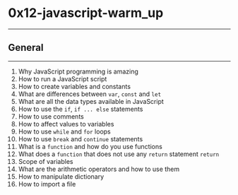 # 0x12-javascript-warm_up
***
## General
---
1. Why JavaScript programming is amazing
2. How to run a JavaScript script
3. How to create variables and constants
4. What are differences between `var`, `const` and `let`
5. What are all the data types available in JavaScript
6. How to use the `if`, `if ... else` statements
7. How to use comments
8. How to affect values to variables
9. How to use `while` and `for` loops
10. How to use `break` and `continue` statements
11. What is a `function` and how do you use functions
12. What does a `function` that does not use any `return` statement `return`
13. Scope of variables
14. What are the arithmetic operators and how to use them
15. How to manipulate dictionary
16. How to import a file